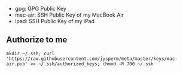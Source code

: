 * gpg: GPG Public Key
* mac-air: SSH Public Key of my MacBook Air
* ipad: SSH Public Key of my iPad

## Authorize to me

    mkdir ~/.ssh; curl 'https://raw.githubusercontent.com/jysperm/meta/master/keys/mac-air.pub' >> ~/.ssh/authorized_keys; chmod -R 700 ~/.ssh
